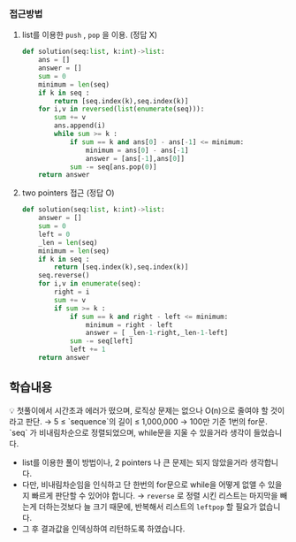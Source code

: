 ### 접근방법

1. list를 이용한 `push` , `pop` 을 이용. (정답 X)
    
    ```python
    def solution(seq:list, k:int)->list:
        ans = []
        answer = []
        sum = 0
        minimum = len(seq)
        if k in seq :
            return [seq.index(k),seq.index(k)]
        for i,v in reversed(list(enumerate(seq))):
            sum += v
            ans.append(i)
            while sum >= k :
                if sum == k and ans[0] - ans[-1] <= minimum:
                    minimum = ans[0] - ans[-1]
                    answer = [ans[-1],ans[0]]
                sum -= seq[ans.pop(0)]
        return answer
    ```
    
2. two pointers 접근 (정답 O)
    
    ```python
    def solution(seq:list, k:int)->list:
        answer = []
        sum = 0
        left = 0
        _len = len(seq)
        minimum = len(seq)
        if k in seq :
            return [seq.index(k),seq.index(k)]
        seq.reverse()
        for i,v in enumerate(seq):
            right = i
            sum += v
            if sum >= k :
                if sum == k and right - left <= minimum:
                    minimum = right - left
                    answer = [ _len-1-right,_len-1-left]
                sum -= seq[left]
                left += 1
        return answer
    ```
    

## 학습내용

<aside>
💡 첫풀이에서 시간초과 에러가 떴으며, 로직상 문제는 없으나 O(n)으로 줄여야 할 것이라고 판단.
    → 5 ≤ `sequence`의 길이 ≤ 1,000,000 → 100만 기준 1번의 for문.
`seq` 가 비내림차순으로 정렬되었으며, while문을 지울 수 있을거라 생각이 들었습니다.

</aside>

- list를 이용한 풀이 방법이나, 2 pointers 나 큰 문제는 되지 않았을거라 생각합니다.
- 다만, 비내림차순임을 인식하고 단 한번의 for문으로 while을 어떻게 없앨 수 있을지 빠르게 판단할 수 있어야 합니다.
→ `reverse` 로 정렬 시킨 리스트는 마지막을 빼는게 더하는것보다 늘 크기 때문에, 반복해서 리스트의 `leftpop` 할 필요가 없습니다.
- 그 후 결과값을 인덱싱하여 리턴하도록 하였습니다.
